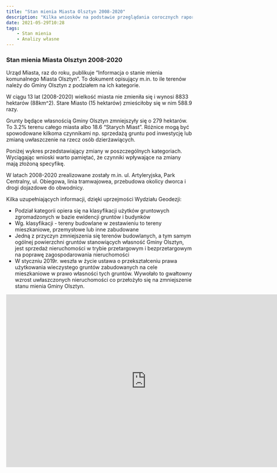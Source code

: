 ```yaml
---
title: "Stan mienia Miasta Olsztyn 2008-2020"
description: "Kilka wniosków na podstawie przeglądania corocznych raportów dot. stanu mienia komunalnego miasta Olsztyna z lat 2008-2020"
date: 2021-05-29T10:28
tags: 
    - Stan mienia
    - Analizy własne
---
```


### Stan mienia Miasta Olsztyn 2008-2020

Urząd Miasta, raz do roku, publikuje “Informacja o stanie mienia komunalnego Miasta Olsztyn”. To dokument opisujący m.in. to ile terenów należy do Gminy Olsztyn z podziałem na ich kategorie.

W ciągu 13 lat (2008-2020) wielkość miasta nie zmieniła się i wynosi 8833 hektarów (88km^2). Stare Miasto (15 hektarów) zmieściłoby się w nim 588.9 razy.

Grunty będące własnością Gminy Olsztyn zmniejszyły się o 279 hektarów. To 3.2% terenu całego miasta albo 18.6 “Starych Miast”. Różnice mogą być spowodowane kilkoma czynnikami np. sprzedażą gruntu pod inwestycję lub zmianą uwłaszczenie na rzecz osób dzierżawiących.

Poniżej wykres przedstawiający zmiany w poszczególnych kategoriach. Wyciągając wnioski warto pamiętać, że czynniki wpływające na zmiany mają złożoną specyfikę. 

W latach 2008-2020 zrealizowane zostały m.in. ul. Artyleryjska, Park Centralny, ul. Obiegowa, linia tramwajowea, przebudowa okolicy dworca i drogi dojazdowe do obwodnicy.

Kilka uzupełniających informacji, dzięki uprzejmości Wydziału Geodezji:
- Podział kategorii opiera się na klasyfikacji użytków gruntowych zgromadzonych w bazie ewidencji gruntów i budynków
- Wg. klasyfikacji - tereny budowlane w zestawieniu to tereny mieszkaniowe, przemysłowe lub inne zabudowane
- Jedną z przyczyn zmniejszenia się terenów budowlanych, a tym samym ogólnej powierzchni gruntów stanowiących własność Gminy Olsztyn, jest sprzedaż 
nieruchomości w trybie przetargowym i bezprzetargowym na poprawę zagospodarowania nieruchomości
- W styczniu 2019r. weszła w życie ustawa o przekształceniu prawa użytkowania wieczystego gruntów zabudowanych na cele mieszkaniowe w prawo własności
tych gruntów. Wywołało to gwałtowny wzrost uwłaszczonych nieruchomości co przełożyło się na zmniejszenie stanu mienia Gminy Olsztyn.




<iframe width="755" height="467" seamless frameborder="0" scrolling="no" src="https://docs.google.com/spreadsheets/d/e/2PACX-1vS4tDzVWHPZD7FCxwQU9vgU_nxX7OAlW_zb4CcBjV_Q1P7wf7ulH13f0iCKhc5gBYPRVDo0YRjEWRax/pubchart?oid=230746249&amp;format=interactive"></iframe>